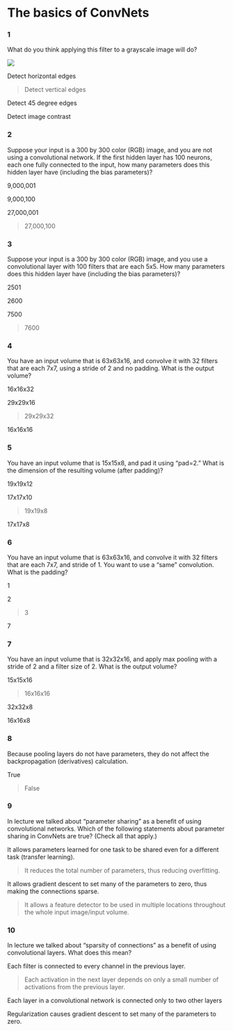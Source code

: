 # The basics of ConvNets

### 1


What do you think applying this filter to a grayscale image will do?

![](https://ws1.sinaimg.cn/large/006tNc79gy1flq35bowxij305v02xmx2.jpg)

Detect horizontal edges

> Detect vertical edges

Detect 45 degree edges

Detect image contrast

### 2

Suppose your input is a 300 by 300 color (RGB) image, and you are not using a convolutional network. If the first hidden layer has 100 neurons, each one fully connected to the input, how many parameters does this hidden layer have (including the bias parameters)?

9,000,001

9,000,100

27,000,001

> 27,000,100

### 3
Suppose your input is a 300 by 300 color (RGB) image, and you use a convolutional layer with 100 filters that are each 5x5. How many parameters does this hidden layer have (including the bias parameters)?

2501

2600

7500

> 7600

### 4

You have an input volume that is 63x63x16, and convolve it with 32 filters that are each 7x7, using a stride of 2 and no padding. What is the output volume?

16x16x32

29x29x16

> 29x29x32

16x16x16

### 5

You have an input volume that is 15x15x8, and pad it using “pad=2.” What is the dimension of the resulting volume (after padding)?

19x19x12

17x17x10

> 19x19x8

17x17x8

### 6


You have an input volume that is 63x63x16, and convolve it with 32 filters that are each 7x7, and stride of 1. You want to use a “same” convolution. What is the padding?

1

2

> 3

7

### 7

You have an input volume that is 32x32x16, and apply max pooling with a stride of 2 and a filter size of 2. What is the output volume?

15x15x16

> 16x16x16

32x32x8

16x16x8

### 8

Because pooling layers do not have parameters, they do not affect the backpropagation (derivatives) calculation.

True

> False

### 9
In lecture we talked about “parameter sharing” as a benefit of using convolutional networks. Which of the following statements about parameter sharing in ConvNets are true? (Check all that apply.)

It allows parameters learned for one task to be shared even for a different task (transfer learning).

> It reduces the total number of parameters, thus reducing overfitting.

It allows gradient descent to set many of the parameters to zero, thus making the connections sparse.

> It allows a feature detector to be used in multiple locations throughout the whole input image/input volume.

### 10


In lecture we talked about “sparsity of connections” as a benefit of using convolutional layers. What does this mean?

Each filter is connected to every channel in the previous layer.

> Each activation in the next layer depends on only a small number of activations from the previous layer.

Each layer in a convolutional network is connected only to two other layers

Regularization causes gradient descent to set many of the parameters to zero.
